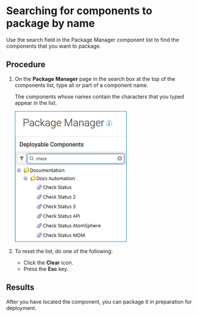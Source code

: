# Searching for components to package by name 

<head>
  <meta name="guidename" content="Integration"/>
  <meta name="context" content="GUID-748c1db2-be95-4448-8aa9-3f4d573363d2"/>
</head>


Use the search field in the Package Manager component list to find the components that you want to package.

## Procedure

1. On the **Package Manager** page in the search box at the top of the components list, type all or part of a component name.

    The components whose names contain the characters that you typed appear in the list.

    ![The word 'check' is entered into the component list search box of the Package Manager page.](../Images/deploy-ps-package-manager-components-search.jpg)

2. To reset the list, do one of the following:

    - Click the **Clear** icon.
    - Press the **Esc** key.

## Results

After you have located the component, you can package it in preparation for deployment.

